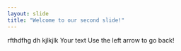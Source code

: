 ```yaml
---
layout: slide
title: "Welcome to our second slide!"
---
```

rfthdfhg dh kjlkjlk
Your text
Use the left arrow to go back!

